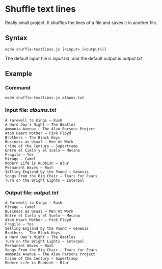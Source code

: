 # Shuffle text lines

Really small project. It shuffles the lines of a file and saves it in another file.

## Syntax
```
node shuffle-textlines.js [<input> [<output>]]
```
The default input file is _input.txt_, and the default output is _output.txt_

## Example
### Command
```
node shuffle-textlines.js albums.txt
```

### Input file: _albums.txt_
```
A Farewell to Kings — Rush
A Hard Day's Night — The Beatles
Ammonia Avenue — The Alan Parsons Project
Atom Heart Mother — Pink Floyd
Brothers — The Black Keys
Business as Usual — Men At Work
Crime of the Century — Supertramp
Entre el Cielo y el Suelo — Mecano
Fragile — Yes
Mirage — Camel
Modern Life is Rubbish — Blur
Permanent Waves — Rush
Selling England by the Pound — Genesis
Songs From the Big Chair — Tears for Fears
Turn on the Bright Lights — Interpol
```

### Output file: _output.txt_
```
A Farewell to Kings — Rush
Mirage — Camel
Business as Usual — Men At Work
Entre el Cielo y el Suelo — Mecano
Atom Heart Mother — Pink Floyd
Fragile — Yes
Selling England by the Pound — Genesis
Brothers — The Black Keys
A Hard Day's Night — The Beatles
Turn on the Bright Lights — Interpol
Permanent Waves — Rush
Songs From the Big Chair — Tears for Fears
Ammonia Avenue — The Alan Parsons Project
Crime of the Century — Supertramp
Modern Life is Rubbish — Blur
```